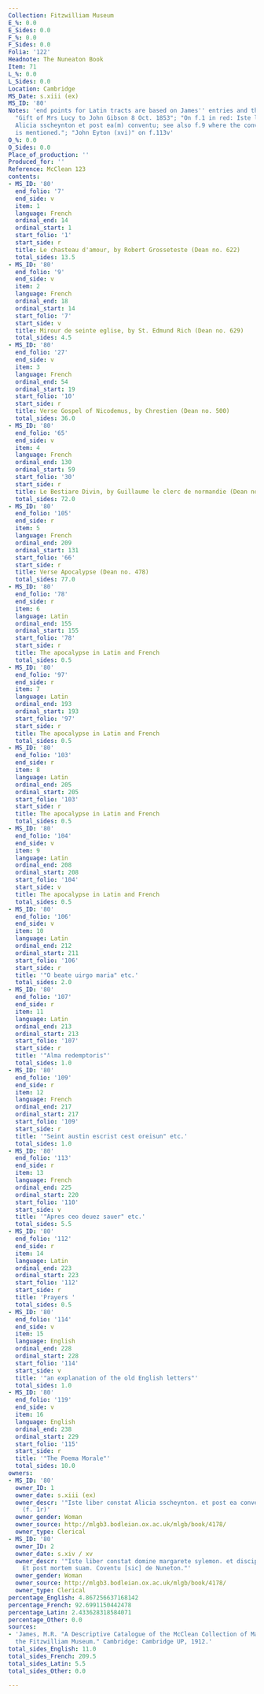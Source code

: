 ```yaml
---
Collection: Fitzwilliam Museum
E_%: 0.0
E_Sides: 0.0
F_%: 0.0
F_Sides: 0.0
Folia: '122'
Headnote: The Nuneaton Book
Item: 71
L_%: 0.0
L_Sides: 0.0
Location: Cambridge
MS_Date: s.xiii (ex)
MS_ID: '80'
Notes: 'end points for Latin tracts are based on James'' entries and therefore approximate;
  "Gift of Mrs Lucy to John Gibson 8 Oct. 1853"; "On f.1 in red: Iste liber constat
  Alicia sscheynton et post ea(m) conventu; see also f.9 where the convent of Nuneaton
  is mentioned."; "John Eyton (xvi)" on f.113v'
O_%: 0.0
O_Sides: 0.0
Place_of_production: ''
Produced_for: ''
Reference: McClean 123
contents:
- MS_ID: '80'
  end_folio: '7'
  end_side: v
  item: 1
  language: French
  ordinal_end: 14
  ordinal_start: 1
  start_folio: '1'
  start_side: r
  title: Le chasteau d'amour, by Robert Grosseteste (Dean no. 622)
  total_sides: 13.5
- MS_ID: '80'
  end_folio: '9'
  end_side: v
  item: 2
  language: French
  ordinal_end: 18
  ordinal_start: 14
  start_folio: '7'
  start_side: v
  title: Mirour de seinte eglise, by St. Edmund Rich (Dean no. 629)
  total_sides: 4.5
- MS_ID: '80'
  end_folio: '27'
  end_side: v
  item: 3
  language: French
  ordinal_end: 54
  ordinal_start: 19
  start_folio: '10'
  start_side: r
  title: Verse Gospel of Nicodemus, by Chrestien (Dean no. 500)
  total_sides: 36.0
- MS_ID: '80'
  end_folio: '65'
  end_side: v
  item: 4
  language: French
  ordinal_end: 130
  ordinal_start: 59
  start_folio: '30'
  start_side: r
  title: Le Bestiare Divin, by Guillaume le clerc de normandie (Dean no. 702)
  total_sides: 72.0
- MS_ID: '80'
  end_folio: '105'
  end_side: r
  item: 5
  language: French
  ordinal_end: 209
  ordinal_start: 131
  start_folio: '66'
  start_side: r
  title: Verse Apocalypse (Dean no. 478)
  total_sides: 77.0
- MS_ID: '80'
  end_folio: '78'
  end_side: r
  item: 6
  language: Latin
  ordinal_end: 155
  ordinal_start: 155
  start_folio: '78'
  start_side: r
  title: The apocalypse in Latin and French
  total_sides: 0.5
- MS_ID: '80'
  end_folio: '97'
  end_side: r
  item: 7
  language: Latin
  ordinal_end: 193
  ordinal_start: 193
  start_folio: '97'
  start_side: r
  title: The apocalypse in Latin and French
  total_sides: 0.5
- MS_ID: '80'
  end_folio: '103'
  end_side: r
  item: 8
  language: Latin
  ordinal_end: 205
  ordinal_start: 205
  start_folio: '103'
  start_side: r
  title: The apocalypse in Latin and French
  total_sides: 0.5
- MS_ID: '80'
  end_folio: '104'
  end_side: v
  item: 9
  language: Latin
  ordinal_end: 208
  ordinal_start: 208
  start_folio: '104'
  start_side: v
  title: The apocalypse in Latin and French
  total_sides: 0.5
- MS_ID: '80'
  end_folio: '106'
  end_side: v
  item: 10
  language: Latin
  ordinal_end: 212
  ordinal_start: 211
  start_folio: '106'
  start_side: r
  title: '"O beate uirgo maria" etc.'
  total_sides: 2.0
- MS_ID: '80'
  end_folio: '107'
  end_side: r
  item: 11
  language: Latin
  ordinal_end: 213
  ordinal_start: 213
  start_folio: '107'
  start_side: r
  title: '"Alma redemptoris"'
  total_sides: 1.0
- MS_ID: '80'
  end_folio: '109'
  end_side: r
  item: 12
  language: French
  ordinal_end: 217
  ordinal_start: 217
  start_folio: '109'
  start_side: r
  title: '"Seint austin escrist cest oreisun" etc.'
  total_sides: 1.0
- MS_ID: '80'
  end_folio: '113'
  end_side: r
  item: 13
  language: French
  ordinal_end: 225
  ordinal_start: 220
  start_folio: '110'
  start_side: v
  title: '"Apres ceo deuez sauer" etc.'
  total_sides: 5.5
- MS_ID: '80'
  end_folio: '112'
  end_side: r
  item: 14
  language: Latin
  ordinal_end: 223
  ordinal_start: 223
  start_folio: '112'
  start_side: r
  title: 'Prayers '
  total_sides: 0.5
- MS_ID: '80'
  end_folio: '114'
  end_side: v
  item: 15
  language: English
  ordinal_end: 228
  ordinal_start: 228
  start_folio: '114'
  start_side: v
  title: '"an explanation of the old English letters"'
  total_sides: 1.0
- MS_ID: '80'
  end_folio: '119'
  end_side: v
  item: 16
  language: English
  ordinal_end: 238
  ordinal_start: 229
  start_folio: '115'
  start_side: r
  title: '"The Poema Morale"'
  total_sides: 10.0
owners:
- MS_ID: '80'
  owner_ID: 1
  owner_date: s.xiii (ex)
  owner_descr: '"Iste liber constat Alicia sscheynton. et post ea conventu [sic]"
    (f. 1r)'
  owner_gender: Woman
  owner_source: http://mlgb3.bodleian.ox.ac.uk/mlgb/book/4178/
  owner_type: Clerical
- MS_ID: '80'
  owner_ID: 2
  owner_date: s.xiv / xv
  owner_descr: '"Iste liber constat domine margarete sylemon. et discipulas suas.
    Et post mortem suam. Coventu [sic] de Nuneton."'
  owner_gender: Woman
  owner_source: http://mlgb3.bodleian.ox.ac.uk/mlgb/book/4178/
  owner_type: Clerical
percentage_English: 4.867256637168142
percentage_French: 92.6991150442478
percentage_Latin: 2.433628318584071
percentage_Other: 0.0
sources:
- 'James, M.R. "A Descriptive Catalogue of the McClean Collection of Manuscripts in
  the Fitzwilliam Museum." Cambridge: Cambridge UP, 1912.'
total_sides_English: 11.0
total_sides_French: 209.5
total_sides_Latin: 5.5
total_sides_Other: 0.0

---
```

